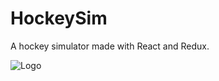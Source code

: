 # HockeySim
A hockey simulator made with React and Redux.

![Logo](http://philvr.com/react/img/hockeysim.png)

